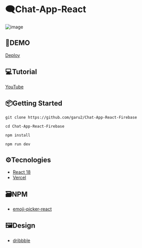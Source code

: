 # 🗨Chat-App-React
![image](https://drive.google.com/uc?export=view&id=1XJiLyf7NbIZPFtUUEC9Jmh7d1vJCkaaE)

## 🚀DEMO
 [Deploy](https://chat-app-react-firebase-three.vercel.app/)
 
## 💻Tutorial
[YouTube](https://youtu.be/8tZWY7zVHLU)

## 📦Getting Started
```
git clone https://github.com/garu2/Chat-App-React-Firebase
```
```
cd Chat-App-React-Firebase
```
```
npm install
```
```
npm run dev
```
## ⚙Tecnologies
* [React 18](https://reactjs.org/)
* [Vercel](https://vercel.com/)
## 🗃NPM
* [emoji-picker-react](https://www.npmjs.com/package/emoji-picker-react)

## 🖼Design
* [dribbble](https://dribbble.com/shots/13625389-QuickChat-Dashboard-Design/attachments/5230015?mode=media)
